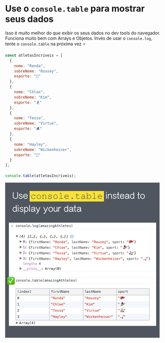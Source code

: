 # Use o `console.table` para mostrar seus dados

Isso é muito melhor do que exibir os seus dados no dev tools do navegador. Funciona muito bem com Arrays e Objetos. Invés de usar o `console.log`, tente o `console.table` na próxima vez ⭐️ 

```javascript
const atletasIncriveis = [
  {
    nome: "Ronda",
    sobreNome: "Rousey",
    esporte: "🥊"
  },
  {
    nome: "Chloe",
    sobreNome: "Kim",
    esporte: "🏂"
  },
  {
    nome: "Tessa",
    sobreNome: "Virtue",
    esporte: "⛸"
  },
  {
    nome: "Hayley",
    sobreNome: "Wickenheiser",
    esporte: "🏒"
  }
];

console.table(atletasIncriveis);
```

![Console Table](/images/2-console-table.png)
